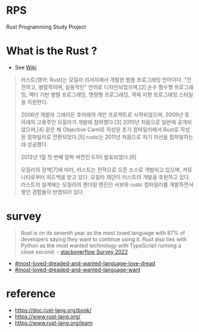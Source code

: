 # RPS
Rust Programming Study Project

# What is the Rust ? 
- See [Wiki](https://ko.wikipedia.org/wiki/%EB%9F%AC%EC%8A%A4%ED%8A%B8_(%ED%94%84%EB%A1%9C%EA%B7%B8%EB%9E%98%EB%B0%8D_%EC%96%B8%EC%96%B4))

> 러스트(영어: Rust)는 모질라 리서치에서 개발한 범용 프로그래밍 언어이다. "안전하고, 병렬적이며, 실용적인" 언어로 디자인되었으며,[2] 순수 함수형 프로그래밍, 액터 기반 병렬 프로그래밍, 명령형 프로그래밍, 객체 지향 프로그래밍 스타일을 지원한다.
> 
> 2006년 개발자 그레이든 호아레의 개인 프로젝트로 시작되었으며, 2009년 호아레의 고용주인 모질라가 개발에 참여했다.[3] 2010년 처음으로 일반에 공개되었으며,[4] 같은 해 Objective Caml로 작성된 초기 컴파일러에서 Rust로 작성된 컴파일러로 전환되었다.[5] rustc는 2011년 처음으로 자기 자신을 컴파일하는데 성공했다.
> 
> 2012년 1월 첫 번째 알파 버전인 0.1이 발표되었다.[6]
> 
> 모질라의 정책[7]에 따라, 러스트는 전적으로 오픈 소스로 개발되고 있으며, 커뮤니티로부터 피드백을 받고 있다. 모질라 재단이 러스트의 개발을 후원하고 있다. 러스트의 설계에는 모질라의 렌더링 엔진인 서보와 rustc 컴파일러를 개발하면서 쌓인 경험들이 반영되어 있다.

# survey 
> Rust is on its seventh year as the most loved language with 87% of developers saying they want to continue using it. Rust also ties with Python as the most wanted technology with TypeScript running a close second. - [stackoverflow Survey 2022](https://survey.stackoverflow.co/2022/#overview)
  - [#most-loved-dreaded-and-wanted-language-love-dread](https://survey.stackoverflow.co/2022/#section-most-loved-dreaded-and-wanted-programming-scripting-and-markup-languages)
  - [#most-loved-dreaded-and-wanted-language-want](https://survey.stackoverflow.co/2022/#most-loved-dreaded-and-wanted-language-want)
 
# reference
- https://doc.rust-lang.org/book/
- https://www.rust-lang.org/
- https://www.rust-lang.org/learn
